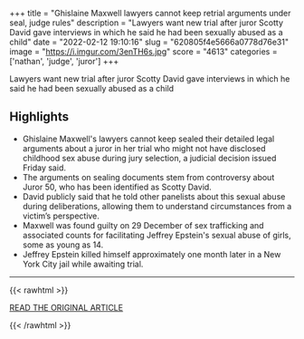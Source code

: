 +++
title = "Ghislaine Maxwell lawyers cannot keep retrial arguments under seal, judge rules"
description = "Lawyers want new trial after juror Scotty David gave interviews in which he said he had been sexually abused as a child"
date = "2022-02-12 19:10:16"
slug = "620805f4e5666a0778d76e31"
image = "https://i.imgur.com/3enTH6s.jpg"
score = "4613"
categories = ['nathan', 'judge', 'juror']
+++

Lawyers want new trial after juror Scotty David gave interviews in which he said he had been sexually abused as a child

## Highlights

- Ghislaine Maxwell's lawyers cannot keep sealed their detailed legal arguments about a juror in her trial who might not have disclosed childhood sex abuse during jury selection, a judicial decision issued Friday said.
- The arguments on sealing documents stem from controversy about Juror 50, who has been identified as Scotty David.
- David publicly said that he told other panelists about this sexual abuse during deliberations, allowing them to understand circumstances from a victim’s perspective.
- Maxwell was found guilty on 29 December of sex trafficking and associated counts for facilitating Jeffrey Epstein's sexual abuse of girls, some as young as 14.
- Jeffrey Epstein killed himself approximately one month later in a New York City jail while awaiting trial.

---

{{< rawhtml >}}
  <p class="article-category">
    <a target="_blank" href="https://www.theguardian.com/us-news/2022/feb/11/ghislaine-maxwell-lawyers-motion-juror-retrial">READ THE ORIGINAL ARTICLE</a>
  </p>
{{< /rawhtml >}}
